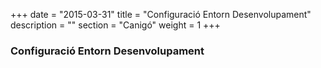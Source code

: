 +++
date        = "2015-03-31"
title       = "Configuració Entorn Desenvolupament"
description = ""
section     = "Canigó"
weight      = 1
+++

### Configuració Entorn Desenvolupament

